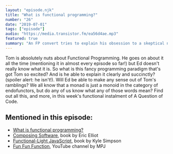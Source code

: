 ```yaml
---
layout: "episode.njk"
title: "What is functional programming?"
number: "26"
date: "2019-07-01"
tags: ["episode"]
audio: "https://media.transistor.fm/ea56d4ae.mp3"
featured: true
summary: "An FP convert tries to explain his obsession to a skeptical newbie coder."
---
```


Tom is absolutely nuts about Functional Programming. He goes on about it all the time (mentioning it in almost every episode so far!) but Ed doesn't really know what it is. So what is this fancy programming paradigm that's got Tom so excited? And is he able to explain it clearly and succinctly? (spoiler alert: he isn't!). Will Ed be able to make any sense out of Tom's ramblings? We all know that a monad is just a monoid in the category of endofunctors, but do any of us know what any of those words mean? Find out all this, and more, in this week's functional instalment of A Question of Code.

## Mentioned in this episode:

* [What is functional programming?](https://medium.com/javascript-scene/master-the-javascript-interview-what-is-functional-programming-7f218c68b3a0)
* [Composing Software](https://leanpub.com/composingsoftware), book by Eric Elliot
* [Functional-Light JavaScript](https://github.com/getify/Functional-Light-JS), book by Kyle Simpson
* [Fun Fun Function](https://www.youtube.com/channel/UCO1cgjhGzsSYb1rsB4bFe4Q), YouTube channel by MPJ
